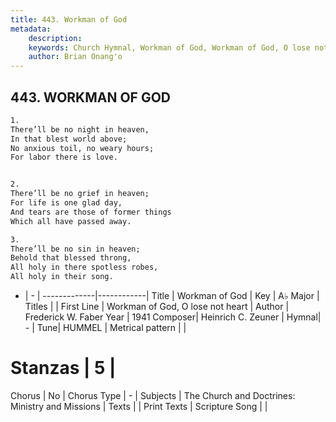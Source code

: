 ```yaml
---
title: 443. Workman of God
metadata:
    description: 
    keywords: Church Hymnal, Workman of God, Workman of God, O lose not heart, 
    author: Brian Onang'o
---
```



## 443. WORKMAN OF GOD

```txt
1.
There’ll be no night in heaven,
In that blest world above;
No anxious toil, no weary hours;
For labor there is love.


2.
There’ll be no grief in heaven;
For life is one glad day,
And tears are those of former things
Which all have passed away.

3.
There’ll be no sin in heaven;
Behold that blessed throng,
All holy in there spotless robes,
All holy in their song.
```

- |   -  |
-------------|------------|
Title | Workman of God |
Key | A♭ Major |
Titles |  |
First Line | Workman of God, O lose not heart |
Author | Frederick W. Faber
Year | 1941
Composer| Heinrich C. Zeuner |
Hymnal|  - |
Tune| HUMMEL |
Metrical pattern | |
# Stanzas | 5 |
Chorus | No |
Chorus Type | - |
Subjects | The Church and Doctrines: Ministry and Missions |
Texts |  |
Print Texts | 
Scripture Song |  |
  
